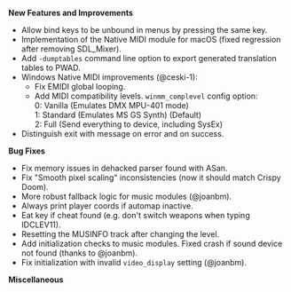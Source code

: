 **New Features and Improvements**
* Allow bind keys to be unbound in menus by pressing the same key.
* Implementation of the Native MIDI module for macOS (fixed regression after removing SDL_Mixer).
* Add `-dumptables` command line option to export generated translation tables to PWAD.
* Windows Native MIDI improvements (@ceski-1):
  - Fix EMIDI global looping.
  - Add MIDI compatibility levels. `winmm_complevel` config option:  
    0: Vanilla (Emulates DMX MPU-401 mode)  
    1: Standard (Emulates MS GS Synth) (Default)  
    2: Full (Send everything to device, including SysEx)  
* Distinguish exit with message on error and on success.

**Bug Fixes**
* Fix memory issues in dehacked parser found with ASan.
* Fix "Smooth pixel scaling" inconsistencies (now it should match Crispy Doom).
* More robust fallback logic for music modules (@joanbm).
* Always print player coords if automap inactive.
* Eat key if cheat found (e.g. don't switch weapons when typing IDCLEV11).
* Resetting the MUSINFO track after changing the level.
* Add initialization checks to music modules. Fixed crash if sound device not found (thanks to @joanbm).
* Fix initialization with invalid `video_display` setting (@joanbm).

**Miscellaneous**

